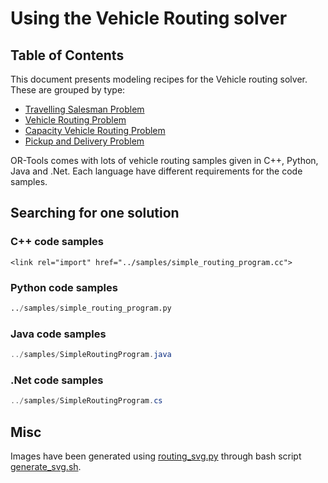 # Using the Vehicle Routing solver

## Table of Contents

This document presents modeling recipes for the Vehicle routing solver. These are grouped by type:
* [Travelling Salesman Problem](tsp.md)
* [Vehicle Routing Problem](vrp.md)
* [Capacity Vehicle Routing Problem](cvrp.md)
* [Pickup and Delivery Problem](pdp.md)

OR-Tools comes with lots of vehicle routing samples given in C++, Python, Java
and .Net. Each language have different requirements for the code samples.

## Searching for one solution

### C++ code samples
```
<link rel="import" href="../samples/simple_routing_program.cc">
```
### Python code samples
```python
../samples/simple_routing_program.py
```

### Java code samples
```java
../samples/SimpleRoutingProgram.java
```

### .Net code samples
```cs
../samples/SimpleRoutingProgram.cs
```

## Misc
Images have been generated using [routing_svg.py](routing_svg.py) through bash script [generate_svg.sh](generate_svg.sh).
